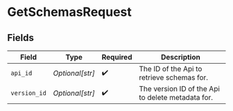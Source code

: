# GetSchemasRequest


## Fields

| Field                                             | Type                                              | Required                                          | Description                                       |
| ------------------------------------------------- | ------------------------------------------------- | ------------------------------------------------- | ------------------------------------------------- |
| `api_id`                                          | *Optional[str]*                                   | :heavy_check_mark:                                | The ID of the Api to retrieve schemas for.        |
| `version_id`                                      | *Optional[str]*                                   | :heavy_check_mark:                                | The version ID of the Api to delete metadata for. |